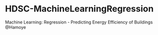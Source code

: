 # HDSC-MachineLearningRegression
Machine Learning: Regression - Predicting Energy Efficiency of Buildings @Hamoye
